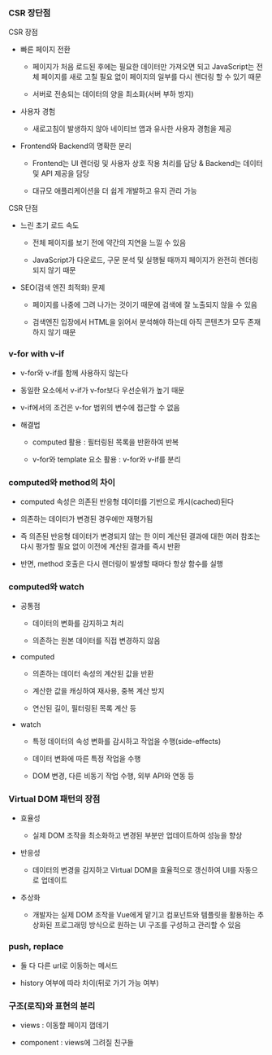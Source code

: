 ### CSR 장단점

CSR 장점

- 빠른 페이지 전환

    - 페이지가 처음 로드된 후에는 필요한 데이터만 가져오면 되고 JavaScript는 전체 페이지를 새로 고칠 필요 없이 페이지의 일부를 다시 렌더링 할 수 있기 때문

    - 서버로 전송되는 데이터의 양을 최소화(서버 부하 방지)

- 사용자 경험

    - 새로고침이 발생하지 않아 네이티브 앱과 유사한 사용자 경험을 제공

- Frontend와 Backend의 명확한 분리

    - Frontend는 UI 렌더링 및 사용자 상호 작용 처리를 담당 & Backend는 데이터 및 API 제공을 담당

    - 대규모 애플리케이션을 더 쉽게 개발하고 유지 관리 가능

CSR 단점

- 느린 초기 로드 속도

    - 전체 페이지를 보기 전에 약간의 지연을 느낄 수 있음

    - JavaScript가 다운로드, 구문 분석 및 실행될 때까지 페이지가 완전히 렌더링 되지 않기 때문

- SEO(검색 엔진 최적화) 문제

    - 페이지를 나중에 그려 나가는 것이기 때문에 검색에 잘 노출되지 않을 수 있음

    - 검색엔진 입장에서 HTML을 읽어서 분석해야 하는데 아직 콘텐츠가 모두 존재하지 않기 때문

### v-for with v-if

- v-for와 v-if를 함께 사용하지 않는다

- 동일한 요소에서 v-if가 v-for보다 우선순위가 높기 때문

- v-if에서의 조건은 v-for 범위의 변수에 접근할 수 없음

- 해결법

    - computed 활용 : 필터링된 목록을 반환하여 반복

    - v-for와 template 요소 활용 : v-for와 v-if를 분리

### computed와 method의 차이

- computed 속성은 의존된 반응형 데이터를 기반으로 캐시(cached)된다

- 의존하는 데이터가 변경된 경우에만 재평가됨

- 즉 의존된 반응형 데이터가 변경되지 않는 한 이미 계산된 결과에 대한 여러 참조는 다시 평가할 필요 없이 이전에 계산된 결과를 즉시 반환

- 반면, method 호출은 다시 렌더링이 발생할 때마다 항상 함수를 실행

### computed와 watch

- 공통점

    - 데이터의 변화를 감지하고 처리

    - 의존하는 원본 데이터를 직접 변경하지 않음

- computed

    - 의존하는 데이터 속성의 계산된 값을 반환

    - 계산한 값을 캐싱하여 재사용, 중복 계산 방지

    - 연산된 길이, 필터링된 목록 계산 등

- watch

    - 특정 데이터의 속성 변화를 감시하고 작업을 수행(side-effects)

    - 데이터 변화에 따른 특정 작업을 수행

    - DOM 변경, 다른 비동기 작업 수행, 외부 API와 연동 등

### Virtual DOM 패턴의 장점

- 효율성

    - 실제 DOM 조작을 최소화하고 변경된 부분만 업데이트하여 성능을 향상

- 반응성

    - 데이터의 변경을 감지하고 Virtual DOM을 효율적으로 갱신하여 UI를 자동으로 업데이트

- 추상화

    - 개발자는 실제 DOM 조작을 Vue에게 맡기고 컴포넌트와 템플릿을 활용하는 추상화된 프로그래밍 방식으로 원하는 UI 구조를 구성하고 관리할 수 있음

### push, replace

- 둘 다 다른 url로 이동하는 메서드

- history 여부에 따라 차이(뒤로 가기 가능 여부)

### 구조(로직)와 표현의 분리

- views : 이동할 페이지 껍데기

- component : views에 그려질 친구들